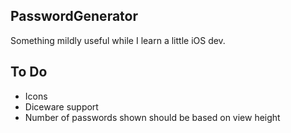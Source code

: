 PasswordGenerator
-----------------

Something mildly useful while I learn a little iOS dev.

To Do
-----

* Icons
* Diceware support
* Number of passwords shown should be based on view height
